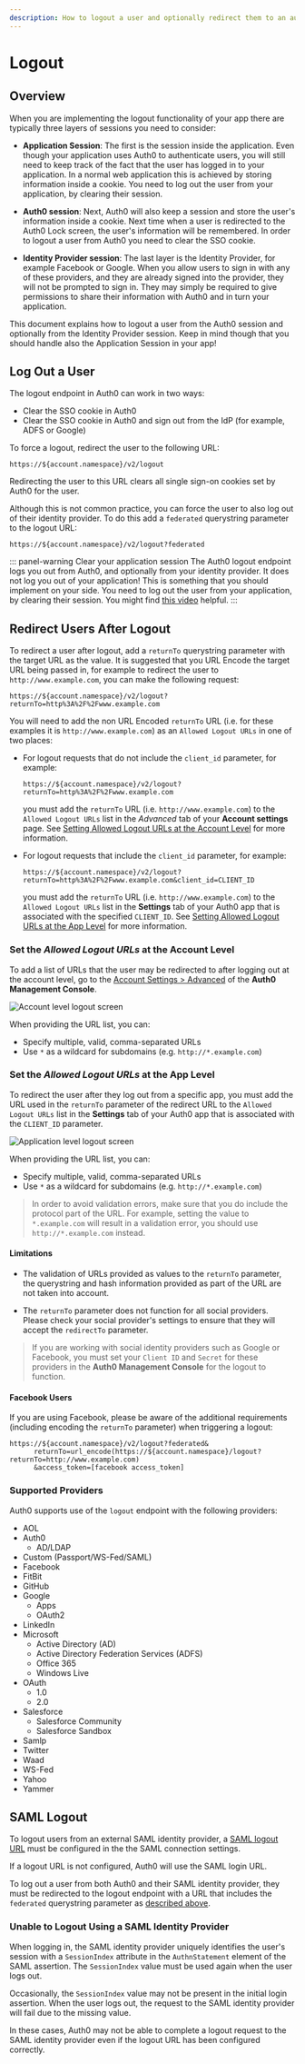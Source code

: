 ```yaml
---
description: How to logout a user and optionally redirect them to an authorized URL.
---
```


# Logout

## Overview

When you are implementing the logout functionality of your app there are typically three layers of sessions you need to consider:

- __Application Session__: The first is the session inside the application. Even though your application uses Auth0 to authenticate users, you will still need to keep track of the fact that the user has logged in to your application. In a normal web application this is achieved by storing information inside a cookie. You need to log out the user from your application, by clearing their session.

- __Auth0 session__: Next, Auth0 will also keep a session and store the user's information inside a cookie. Next time when a user is redirected to the Auth0 Lock screen, the user's information will be remembered. In order to logout a user from Auth0 you need to clear the SSO cookie.

- __Identity Provider session__: The last layer is the Identity Provider, for example Facebook or Google. When you allow users to sign in with any of these providers, and they are already signed into the provider, they will not be prompted to sign in. They may simply be required to give permissions to share their information with Auth0 and in turn your application.

This document explains how to logout a user from the Auth0 session and optionally from the Identity Provider session. Keep in mind though that you should handle also the Application Session in your app!

## Log Out a User

The logout endpoint in Auth0 can work in two ways:
- Clear the SSO cookie in Auth0
- Clear the SSO cookie in Auth0 and sign out from the IdP (for example, ADFS or Google)

To force a logout, redirect the user to the following URL:

```text
https://${account.namespace}/v2/logout
```

Redirecting the user to this URL clears all single sign-on cookies set by Auth0 for the user.

Although this is not common practice, you can force the user to also log out of their identity provider. To do this add a `federated` querystring parameter to the logout URL:

```text
https://${account.namespace}/v2/logout?federated
```

::: panel-warning Clear your application session
The Auth0 logout endpoint logs you out from Auth0, and optionally from your identity provider. It does not log you out of your application! This is something that you should implement on your side. You need to log out the user from your application, by clearing their session. You might find [this video](/videos/session-and-cookies) helpful.
:::


## Redirect Users After Logout

To redirect a user after logout, add a `returnTo` querystring parameter with the target URL as the value. It is suggested that you URL Encode the target URL being passed in, for example to redirect the user to `http://www.example.com`, you can make the following request:

```text
https://${account.namespace}/v2/logout?returnTo=http%3A%2F%2Fwww.example.com
```

You will need to add the non URL Encoded `returnTo` URL (i.e. for these examples it is `http://www.example.com`) as an `Allowed Logout URLs` in one of two places:

* For logout requests that do not include the `client_id` parameter, for example:

    ```text
    https://${account.namespace}/v2/logout?returnTo=http%3A%2F%2Fwww.example.com
    ```

  you must add the `returnTo` URL (i.e. `http://www.example.com`) to the `Allowed Logout URLs` list in the *Advanced* tab of your **Account settings** page. See [Setting Allowed Logout URLs at the Account Level](#setting-allowed-logout-urls-at-the-account-level) for more information.

* For logout requests that include the `client_id` parameter, for example:

    ```text
    https://${account.namespace}/v2/logout?returnTo=http%3A%2F%2Fwww.example.com&client_id=CLIENT_ID
    ```

  you must add the `returnTo` URL (i.e. `http://www.example.com`) to the `Allowed Logout URLs` list in the **Settings** tab of your Auth0 app that is associated with the specified `CLIENT_ID`. See [Setting Allowed Logout URLs at the App Level](#setting-allowed-logout-urls-at-the-app-level) for more information.


### Set the *Allowed Logout URLs* at the Account Level

To add a list of URLs that the user may be redirected to after logging out at the account level, go to the [Account Settings > Advanced](${manage_url}/#/account/advanced) of the **Auth0 Management Console**.

![Account level logout screen](/media/articles/logout/account-level-logout.png)

When providing the URL list, you can:

* Specify multiple, valid, comma-separated URLs
* Use `*` as a wildcard for subdomains (e.g. `http://*.example.com`)


### Set the *Allowed Logout URLs* at the App Level

To redirect the user after they log out from a specific app, you must add the URL used in the `returnTo` parameter of the redirect URL to the `Allowed Logout URLs` list in the **Settings** tab of your Auth0 app that is associated with the `CLIENT_ID` parameter.

![Application level logout screen](/media/articles/logout/app-level-logout.png)

When providing the URL list, you can:

* Specify multiple, valid, comma-separated URLs
* Use `*` as a wildcard for subdomains (e.g. `http://*.example.com`)

> In order to avoid validation errors, make sure that you do include the protocol part of the URL. For example, setting the value to `*.example.com` will result in a validation error, you should use `http://*.example.com` instead.


#### Limitations

* The validation of URLs provided as values to the `returnTo` parameter, the querystring and hash information provided as part of the URL are not taken into account.

* The `returnTo` parameter does not function for all social providers. Please check your social provider's settings to ensure that they will accept the `redirectTo` parameter.

> If you are working with social identity providers such as Google or Facebook, you must set your `Client ID` and `Secret` for these providers in the **Auth0 Management Console** for the logout to function.


#### Facebook Users

If you are using Facebook, please be aware of the additional requirements (including encoding the `returnTo` parameter) when triggering a logout:

```text
https://${account.namespace}/v2/logout?federated&
      returnTo=url_encode(https://${account.namespace}/logout?returnTo=http://www.example.com)
      &access_token=[facebook access_token]
```


### Supported Providers

Auth0 supports use of the `logout` endpoint with the following providers:

- AOL
- Auth0
    - AD/LDAP
- Custom (Passport/WS-Fed/SAML)
- Facebook
- FitBit
- GitHub
- Google
    - Apps
    - OAuth2
- LinkedIn
- Microsoft
    - Active Directory (AD)
    - Active Directory Federation Services (ADFS)
    - Office 365
    - Windows Live
- OAuth
    - 1.0
    - 2.0
- Salesforce
    - Salesforce Community
    - Salesforce Sandbox
- Samlp
- Twitter
- Waad
- WS-Fed
- Yahoo
- Yammer


## SAML Logout

To logout users from an external SAML identity provider, a [SAML logout URL](/saml-sp-generic#1-obtain-information-from-idp) must be configured in the the SAML connection settings.

If a logout URL is not configured, Auth0 will use the SAML login URL.

To log out a user from both Auth0 and their SAML identity provider, they must be redirected to the logout endpoint with a URL that includes the `federated` querystring parameter as [described above](#logging-out-a-user).

### Unable to Logout Using a SAML Identity Provider

When logging in, the SAML identity provider uniquely identifies the user's session with a `SessionIndex` attribute in the `AuthnStatement` element of the SAML assertion. The `SessionIndex` value must be used again when the user logs out.

Occasionally, the `SessionIndex` value may not be present in the initial login assertion. When the user logs out, the request to the SAML identity provider will fail due to the missing value.

In these cases, Auth0 may not be able to complete a logout request to the SAML identity provider even if the logout URL has been configured correctly.
